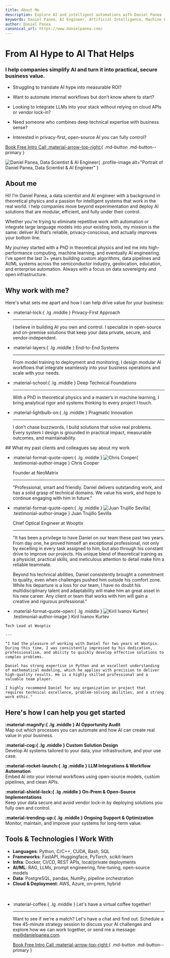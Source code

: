 ```yaml
---
title: About Me
description: Explore AI and intelligent automations with Daniel Panea
keywords: Daniel Panea, AI Engineer, Artificial Intelligence, Machine Learning, Automation, Agents, AI Workflow, AI entrepreneur
author: Daniel Panea
canonical_url: https://www.danielpanea.com/
---
```


<script type="application/ld+json">
{
  "@context": "https://schema.org",
  "@type": "Person",
  "name": "Daniel Panea",
  "url": "https://www.danielpanea.com/
}
</script>

<div class="hero-section grid-container" markdown>

<div class="text-intro-grid" markdown>

# From AI Hype to AI That Helps

### I help companies simplify AI and turn it into practical, secure business value.

- Struggling to translate AI hype into measurable ROI?

- Want to automate internal workflows but don’t know where to start?

- Looking to integrate LLMs into your stack without relying on cloud APIs or vendor lock-in?

- Need someone who combines deep technical expertise with business sense?

- Interested in privacy-first, open-source AI you can fully control?

[Book Free Intro Call :material-arrow-top-right:](https://calendly.com/daniel-panea/discovery-call){ .md-button .md-button--primary }

</div>

<div class="profile-image-grid" markdown>

![Daniel Panea, Data Scientist & AI Engineer](assets/danielpanea.jpeg){ .profile-image alt="Portrait of Daniel Panea, Data Scientist & AI Engineer" }

</div>

</div>

## About me

Hi! I’m Daniel Panea, a data scientist and AI engineer with a background in theoretical physics and a passion for intelligent systems that work in the real world. I help companies move beyond experimentation and deploy AI solutions that are modular, efficient, and fully under their control.

Whether you're trying to eliminate repetitive work with automation or integrate large language models into your existing tools, my mission is the same: deliver AI that’s reliable, privacy-conscious, and actually improves your bottom line.

My journey started with a PhD in theoretical physics and led me into high-performance computing, machine learning, and eventually AI engineering. I’ve spent the last 3+ years building custom algorithms, data pipelines and AI/ML systems across the semiconductor industry, geolocation, education, and enterprise automation. Always with a focus on data sovereignty and open infrastructure.

## Why work with me?

Here's what sets me apart and how I can help drive value for your business:

<div class="grid cards" markdown>

-   :material-lock:{ .lg .middle } Privacy-First Approach
  
    ---

    I believe in building AI you own and control. I specialize in open-source and on-premise solutions that keep your data private, secure, and vendor-independent.
  
-   :material-layers:{ .lg .middle } End-to-End Systems
  
    ---

    From model training to deployment and monitoring, I design modular AI workflows that integrate seamlessly into your business operations and scale with your needs.

-   :material-school:{ .lg .middle } Deep Technical Foundations
  
    ---

    With a PhD in theoretical physics and a master’s in machine learning, I bring analytical rigor and systems thinking to every project I touch.

-   :material-lightbulb-on:{ .lg .middle } Pragmatic Innovation
  
    ---

    I don’t chase buzzwords, I build solutions that solve real problems. Every system I design is grounded in practical impact, measurable outcomes, and maintainability.

</div>
## What my past clients and colleagues say about my work

<div class="grid cards testimonials" markdown>

-   :material-format-quote-open:{ .lg .middle } ![Chris Cooper](assets/chris.jpeg){ .testimonial-author-image } Chris Cooper
    
    Founder at NeoMatrix

    ---

    "Professional, smart and friendly. Daniel delivers outstanding work, and has a solid grasp of technical domains. We value his work, and hope to continue engaging with him in future."

-   :material-format-quote-open:{ .lg .middle } ![Juan Trujillo Sevilla](assets/juan.jpeg){ .testimonial-author-image } Juan Trujillo Sevilla
    
    Chief Optical Engineer at Wooptix

    ---

    "It has been a privilege to have Daniel on our team these past two years. From day one, he proved himself an exceptional professional, not only by excelling in every task assigned to him, but also through his constant drive to improve our projects. His unique blend of theoretical training as a physicist, practical skills, and meticulous attention to detail make him a reliable teammate.

    Beyond his technical abilities, Daniel consistently brought a commitment to quality, even when challenges pushed him outside his comfort zone. While his departure is a loss for our team, I have no doubt his multidisciplinary talent and adaptability will make him an great asset in his new career. Any client or team that works with him will gain a creative and rigurous professional."

        

-    :material-format-quote-open:{ .lg .middle } ![Kiril Ivanov Kurtev](assets/kiril.jpeg){ .testimonial-author-image } Kiril Ivanov Kurtev
    
    Tech Lead at Wooptix

    ---

    "I had the pleasure of working with Daniel for two years at Wootpix. During this time, I was consistently impressed by his dedication, professionalism, and ability to quickly develop effective solutions to complex problems.

    Daniel has strong expertise in Python and an excellent understanding of mathematical modeling, which he applies with precision to deliver high-quality results. He is a highly skilled professional and a valuable team player.

    I highly recommend Daniel for any organization or project that requires technical excellence, problem-solving abilities, and a strong work ethic."


</div>

## Here's how I can help you get started

**:material-magnify:{ .lg .middle } AI Opportunity Audit**  
Map out which processes you can automate and how AI can create real value in your business.

**:material-cog:{ .lg .middle } Custom Solution Design**  
Develop AI systems tailored to your data, your infrastructure, and your use case.

**:material-rocket-launch:{ .lg .middle } LLM Integrations & Workflow Automation**  
Embed AI into your internal workflows using open-source models, custom pipelines, and clean APIs.

**:material-shield-lock:{ .lg .middle } On-Prem & Open-Source Implementations**  
Keep your data secure and avoid vendor lock-in by deploying solutions you fully own and control.

**:material-trending-up:{ .lg .middle } Ongoing Support & Optimization**  
Monitor, maintain, and improve your systems for long-term value.

## Tools & Technologies I Work With

- **Languages**: Python, C/C++, CUDA, Bash, SQL
- **Frameworks**: FastAPI, Huggingface, PyTorch, scikit-learn
- **Infra**: Docker, CI/CD, REST APIs, local/private deployments
- **AI/ML**: RAG, LLMs, prompt engineering, fine-tuning, open-source models
- **Data**: PostgreSQL, pandas, NumPy, pipeline orchestration
- **Cloud & Deployment**: AWS, Azure, on-prem, hybrid


<div class="grid cards" style="margin-top: 3rem" markdown>

-   :material-coffee:{ .lg .middle } Let's have a virtual coffee together!

    ---
    
    Want to see if we're a match? Let's have a chat and find out. Schedule a free 45-minute strategy session to discuss your AI challenges and explore how we can work together, or send me a message: [me@danielpanea.com](mailto:me@danielpanea.com).

    [Book Free Intro Call :material-arrow-top-right:](https://calendly.com/daniel-panea/discovery-call){ .md-button .md-button--primary }

</div>